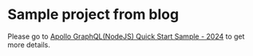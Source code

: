 # Sample project from blog
Please go to [Apollo GraphQL(NodeJS) Quick Start Sample - 2024](https://junwu.shouyicheng.com/posts/apollo-graphql-quick-start-sample-2024/) to get more details.
